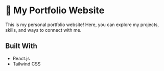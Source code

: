 # 🚀 My Portfolio Website

This is my personal portfolio website! Here, you can explore my projects, skills, and ways to connect with me.

##  Built With
- React.js  
- Tailwind CSS  






